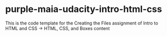 # purple-maia-udacity-intro-html-css
This is the code template for the Creating the Files assignment of Intro to HTML and CSS -> HTML, CSS, and Boxes content
